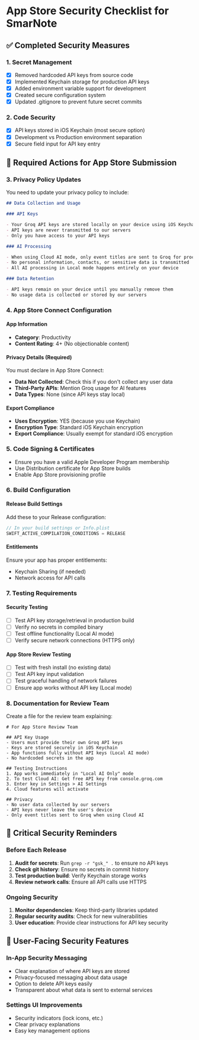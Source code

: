 # App Store Security Checklist for SmarNote

## ✅ Completed Security Measures

### 1. Secret Management

- [x] Removed hardcoded API keys from source code
- [x] Implemented Keychain storage for production API keys
- [x] Added environment variable support for development
- [x] Created secure configuration system
- [x] Updated .gitignore to prevent future secret commits

### 2. Code Security

- [x] API keys stored in iOS Keychain (most secure option)
- [x] Development vs Production environment separation
- [x] Secure field input for API key entry

## 🔄 Required Actions for App Store Submission

### 3. Privacy Policy Updates

You need to update your privacy policy to include:

```markdown
## Data Collection and Usage

### API Keys

- Your Groq API keys are stored locally on your device using iOS Keychain
- API keys are never transmitted to our servers
- Only you have access to your API keys

### AI Processing

- When using Cloud AI mode, only event titles are sent to Groq for processing
- No personal information, contacts, or sensitive data is transmitted
- All AI processing in Local mode happens entirely on your device

### Data Retention

- API keys remain on your device until you manually remove them
- No usage data is collected or stored by our servers
```

### 4. App Store Connect Configuration

#### App Information

- **Category**: Productivity
- **Content Rating**: 4+ (No objectionable content)

#### Privacy Details (Required)

You must declare in App Store Connect:

- **Data Not Collected**: Check this if you don't collect any user data
- **Third-Party APIs**: Mention Groq usage for AI features
- **Data Types**: None (since API keys stay local)

#### Export Compliance

- **Uses Encryption**: YES (because you use Keychain)
- **Encryption Type**: Standard iOS Keychain encryption
- **Export Compliance**: Usually exempt for standard iOS encryption

### 5. Code Signing & Certificates

- Ensure you have a valid Apple Developer Program membership
- Use Distribution certificate for App Store builds
- Enable App Store provisioning profile

### 6. Build Configuration

#### Release Build Settings

Add these to your Release configuration:

```swift
// In your build settings or Info.plist
SWIFT_ACTIVE_COMPILATION_CONDITIONS = RELEASE
```

#### Entitlements

Ensure your app has proper entitlements:

- Keychain Sharing (if needed)
- Network access for API calls

### 7. Testing Requirements

#### Security Testing

- [ ] Test API key storage/retrieval in production build
- [ ] Verify no secrets in compiled binary
- [ ] Test offline functionality (Local AI mode)
- [ ] Verify secure network connections (HTTPS only)

#### App Store Review Testing

- [ ] Test with fresh install (no existing data)
- [ ] Test API key input validation
- [ ] Test graceful handling of network failures
- [ ] Ensure app works without API key (Local mode)

### 8. Documentation for Review Team

Create a file for the review team explaining:

```
# For App Store Review Team

## API Key Usage
- Users must provide their own Groq API keys
- Keys are stored securely in iOS Keychain
- App functions fully without API keys (Local AI mode)
- No hardcoded secrets in the app

## Testing Instructions
1. App works immediately in "Local AI Only" mode
2. To test Cloud AI: Get free API key from console.groq.com
3. Enter key in Settings > AI Settings
4. Cloud features will activate

## Privacy
- No user data collected by our servers
- API keys never leave the user's device
- Only event titles sent to Groq when using Cloud AI
```

## 🚨 Critical Security Reminders

### Before Each Release

1. **Audit for secrets**: Run `grep -r "gsk_" .` to ensure no API keys
2. **Check git history**: Ensure no secrets in commit history
3. **Test production build**: Verify Keychain storage works
4. **Review network calls**: Ensure all API calls use HTTPS

### Ongoing Security

1. **Monitor dependencies**: Keep third-party libraries updated
2. **Regular security audits**: Check for new vulnerabilities
3. **User education**: Provide clear instructions for API key security

## 📱 User-Facing Security Features

### In-App Security Messaging

- Clear explanation of where API keys are stored
- Privacy-focused messaging about data usage
- Option to delete API keys easily
- Transparent about what data is sent to external services

### Settings UI Improvements

- Security indicators (lock icons, etc.)
- Clear privacy explanations
- Easy key management options
